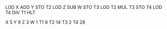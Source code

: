 LOD X
ADD Y
STO T2
LOD Z
SUB W
STO T3
LOD T2
MUL T3
STO T4
LOD T4
DIV T1
HLT


X	5
Y	9
Z	3
W	1
T1	8
T2	14
T3	2
T4	28
